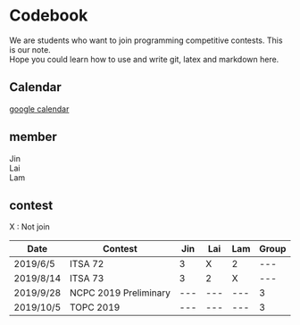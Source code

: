 # Codebook

We are students who want to join programming competitive contests. This is our note.  
Hope you could learn how to use and write git, latex and markdown here.  

## Calendar
[google calendar](https://calendar.google.com/calendar/embed?src=uodd8ur4ms17h59hp81ho7legg%40group.calendar.google.com&ctz=Asia%2FTaipei)

## member
Jin  
Lai  
Lam  

## contest

X : Not join

| Date | Contest | Jin | Lai | Lam | Group |
| --- | --- | --- | --- | --- | --- |
| 2019/6/5 | ITSA 72 | 3 | X | 2 | --- |
| 2019/8/14 | ITSA 73 | 3 | 2 | X | --- |
| 2019/9/28 | NCPC 2019 Preliminary | --- | --- | --- | 3 |
| 2019/10/5 | TOPC 2019 | --- | --- | --- | 3 |
